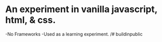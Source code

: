 # An experiment in vanilla javascript, html, & css. 

-No Frameworks
-Used as a learning experiment.
/# buildinpublic
